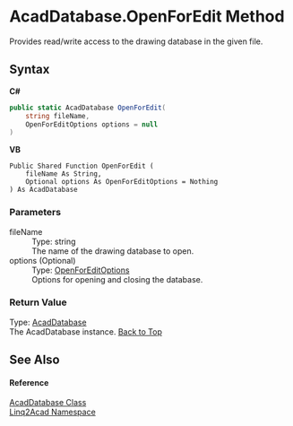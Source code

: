 # AcadDatabase.OpenForEdit Method 
 

Provides read/write access to the drawing database in the given file.

## Syntax

**C#**<br />
``` C#
public static AcadDatabase OpenForEdit(
	string fileName,
	OpenForEditOptions options = null
)
```

**VB**<br />
``` VB
Public Shared Function OpenForEdit ( 
	fileName As String,
	Optional options As OpenForEditOptions = Nothing
) As AcadDatabase
```


### Parameters
<dl><dt>fileName</dt><dd>Type: string<br />The name of the drawing database to open.</dd><dt>options (Optional)</dt><dd>Type: <a href="T_Linq2Acad_OpenForEditOptions.md#OpenForEditOptions-Class">OpenForEditOptions</a><br />Options for opening and closing the database.</dd></dl>

### Return Value
Type: <a href="T_Linq2Acad_AcadDatabase.md#AcadDatabase-Class">AcadDatabase</a><br />The AcadDatabase instance.
<a href="#AcadDatabaseOpenForEdit-Method">Back to Top</a>

## See Also


#### Reference
<a href="T_Linq2Acad_AcadDatabase.md#AcadDatabase-Class">AcadDatabase Class</a><br /><a href="N_Linq2Acad.md#Linq2Acad-Namespace">Linq2Acad Namespace</a><br />
